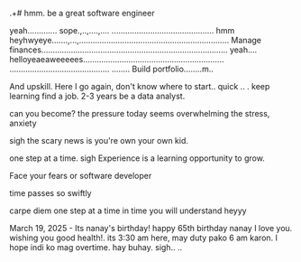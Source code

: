 .+# hmm.
be a great software engineer

yeah.............
sope.,..,....,....
.............................................
hmm heyhwyeye.......,...,..................................................................
Manage finances..................................................................................
yeah.... helloyeaeaweeeees..............................................................
............................................
........
Build portfolio........m..

And upskill.
Here I go again, don't know where to start..
quick ..
.
keep learning
find a job. 2-3 years be a data analyst.

can you become? the pressure today seems overwhelming the stress, anxiety 

 sigh
the scary news is you're own your own kid.

one step at a time.
sigh 
Experience is a learning opportunity to grow.

Face your fears
or software developer 

time passes so swiftly 

carpe diem one step at a time
 in time you will understand heyyy

 March 19, 2025 - Its nanay's birthday! happy 65th birthday nanay I love you. wishing you good health!. its 3:30 am here, may duty pako 6 am karon. I hope indi ko mag overtime. hay buhay.
 sigh..
..
